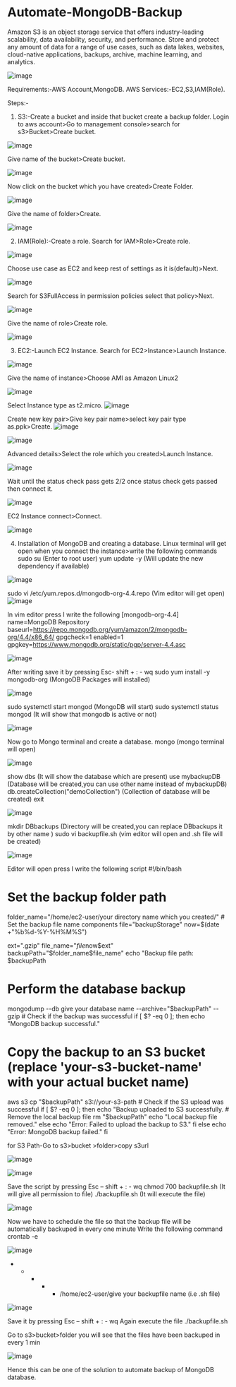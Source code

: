 # Automate-MongoDB-Backup

Amazon S3 is an object storage service that offers industry-leading scalability, data availability, security, and performance.
Store and protect any amount of data for a range of use cases, such as data lakes, websites, cloud-native applications, backups, archive, machine learning, and analytics.


![image](https://github.com/user-attachments/assets/04626779-f164-4577-80b0-c82abed89d03)


Requirements:-AWS Account,MongoDB. AWS Services:-EC2,S3,IAM(Role).

Steps:-
1.	S3:-Create a bucket and inside that bucket create a backup folder.
Login to aws account>Go to management console>search for s3>Bucket>Create bucket.

![image](https://github.com/user-attachments/assets/53d30298-085e-415c-a0a4-7fbea09acbc2)



Give name of the bucket>Create bucket.

![image](https://github.com/user-attachments/assets/dafc6287-d2c7-4ac8-8a39-f43cff51f813)


 
Now click on the bucket which you have created>Create Folder.

![image](https://github.com/user-attachments/assets/a3b1ebdd-8f17-4fae-be32-1cf35da9d544)


Give the name of folder>Create.

![image](https://github.com/user-attachments/assets/9f55cf6a-3379-40d6-ad2b-7b70f656ee85)


 
2.	IAM(Role):-Create a role.
Search for IAM>Role>Create role.

![image](https://github.com/user-attachments/assets/748d5894-3317-4828-a1f6-9c8db438d67f)


Choose use case as EC2 and keep rest of settings as it is(default)>Next.

![image](https://github.com/user-attachments/assets/cf524845-a534-421e-95a5-b4218aaa88c6)


 
Search for S3FullAccess in permission policies select that policy>Next.

![image](https://github.com/user-attachments/assets/c98ec89d-5749-4550-8d00-f5f221c0a74e)


Give the name of role>Create role.

![image](https://github.com/user-attachments/assets/cdd6c27d-e833-469b-a98e-3c00bad7d492)


 
3.	EC2:-Launch EC2 Instance.
Search for EC2>Instance>Launch Instance.

![image](https://github.com/user-attachments/assets/e87f16f2-c1fc-41bf-9655-f962e711993a)


Give the name of instance>Choose AMI as Amazon Linux2

![image](https://github.com/user-attachments/assets/fb6ca379-0668-4270-baba-0150d7d0ee97)


Select Instance type as t2.micro.
![image](https://github.com/user-attachments/assets/6f41b65e-c932-48b7-8690-d6e654868ab6)

Create new key pair>Give key pair name>select key pair type as.ppk>Create.
![image](https://github.com/user-attachments/assets/4ae694b6-92dd-47a7-9ae3-e02ab943e68b)

![image](https://github.com/user-attachments/assets/5c5844e1-b818-465d-99ea-85aaa5f397e2)


Advanced details>Select the role which you created>Launch Instance.

![image](https://github.com/user-attachments/assets/05723020-639e-47c3-89a4-66ae819d8557)


 
Wait until the status check pass gets 2/2 once status check gets passed then connect it.

![image](https://github.com/user-attachments/assets/9b55a6ec-d785-4ea3-8924-2eecbe84495a)


EC2 Instance connect>Connect.

![image](https://github.com/user-attachments/assets/0eccac8d-ef1b-4201-81e3-edbbc5e782d8)


 
4.	Installation of MongoDB and creating a database.
Linux terminal will get open when you connect the instance>write the following commands
sudo su	(Enter to root user)
yum update -y	(Will update the new dependency if available)

![image](https://github.com/user-attachments/assets/0a63fde6-6875-4afc-a7a6-6c5ba83b0021)


sudo vi /etc/yum.repos.d/mongodb-org-4.4.repo	(Vim editor will get open)
 ![image](https://github.com/user-attachments/assets/6b795b8a-8f84-458d-857d-5b87e25af2fd)

In vim editor press I write the following
[mongodb-org-4.4] name=MongoDB Repository
baseurl=https://repo.mongodb.org/yum/amazon/2/mongodb-org/4.4/x86_64/ gpgcheck=1
enabled=1 gpgkey=https://www.mongodb.org/static/pgp/server-4.4.asc

![image](https://github.com/user-attachments/assets/fb0bc783-6b16-435c-9ed6-342b71c14371)


After writing save it by pressing Esc- shift + : - wq
sudo yum install -y mongodb-org	(MongoDB Packages will installed)

 ![image](https://github.com/user-attachments/assets/b0403f18-c99e-4771-bb30-0cfa4faf95dc)

sudo systemctl start mongod	(MongoDB will start)
sudo systemctl status mongod	(It will show that mongodb is active or not)
 

 ![image](https://github.com/user-attachments/assets/18e77e4e-ef8e-4171-a4da-2bf13924ad31)

Now go to Mongo terminal and create a database. mongo	(mongo terminal will open)


![image](https://github.com/user-attachments/assets/a3c5872b-36cf-41f1-b764-0b8564f506e0)


show dbs	(It will show the database which are present)
use mybackupDB	(Database will be created,you can use other name instead of mybackupDB)
db.createCollection("demoCollection")	(Collection of database will be created)
exit


![image](https://github.com/user-attachments/assets/c898193e-b4fd-4b23-b075-fa46a260172e)

mkdir DBbackups	(Directory will be created,you can replace DBbackups it by other name )
sudo vi backupfile.sh (vim editor will open and .sh file will be created)

![image](https://github.com/user-attachments/assets/f23b678e-e73f-4663-b361-d9daab11c023)


Editor will open press I write the following script #!/bin/bash
# Set the backup folder path
folder_name="/home/ec2-user/your directory name which you created/" # Set the backup file name components
file="backupStorage"
now=$(date +"%b%d-%Y-%H%M%S")
 
ext=".gzip" file_name="$file$now$ext"
backupPath="$folder_name$file_name" echo "Backup file path: $backupPath
# Perform the database backup
mongodump --db give your database name --archive="$backupPath" --gzip # Check if the backup was successful
if [ $? -eq 0 ]; then
echo "MongoDB backup successful."
# Copy the backup to an S3 bucket (replace 'your-s3-bucket-name' with your actual bucket name)
aws s3 cp "$backupPath" s3://your-s3-path # Check if the S3 upload was successful
if [ $? -eq 0 ]; then
echo "Backup uploaded to S3 successfully. # Remove the local backup file
rm "$backupPath"
echo "Local backup file removed." else
echo "Error: Failed to upload the backup to S3."
fi else
echo "Error: MongoDB backup failed."
fi
 
for S3 Path-Go to s3>bucket >folder>copy s3url


![image](https://github.com/user-attachments/assets/a0b379b8-7956-4642-896c-c568219facd1)



![image](https://github.com/user-attachments/assets/0d665cbf-7177-4a52-a2b7-1c9b137ab585)



Save the script by pressing Esc – shift + : - wq
chmod 700 backupfile.sh (It will give all permission to file)
./backupfile.sh	(It will execute the file)

 ![image](https://github.com/user-attachments/assets/35570ed2-dd5f-40d6-9ee6-f129d76e244d)

 
Now we have to schedule the file so that the backup file will be automatically backuped in every one minute
Write the following command crontab -e

![image](https://github.com/user-attachments/assets/0ea12dfd-8dc3-4131-b61f-96b367dbd60d)



* * * * * /home/ec2-user/give your backupfile name (i.e .sh file)


![image](https://github.com/user-attachments/assets/4617628a-4e54-46e8-8f80-7a3a81bbfb68)



Save it by pressing Esc – shift + : - wq
Again execute the file
./backupfile.sh
 
Go to s3>bucket>folder you will see that the files have been backuped in every 1 min

![image](https://github.com/user-attachments/assets/1a2284a8-5319-4234-be03-8ca1f293835d)



Hence this can be one of the solution to automate backup of MongoDB database.
